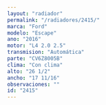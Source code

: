 ```yaml
---
layout: "radiador"
permalink: "/radiadores/2415/"
marca: "Ford"
modelo: "Escape"
ano: "2016"
motor: "L4 2.0 2.5"
transmision: "Automática"
parte: "CV6Z8005B"
clima: "Con clima"
alto: "26 1/2"
ancho: "17 11/16"
observaciones: ""
id: "2415"
---
```



